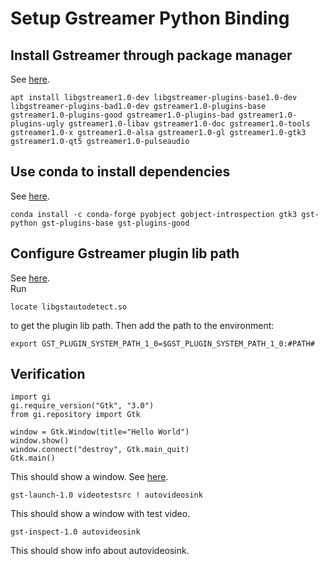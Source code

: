# Setup Gstreamer Python Binding
## Install Gstreamer through package manager
See [here](https://gstreamer.freedesktop.org/documentation/installing/on-linux.html?gi-language=python).   
```
apt install libgstreamer1.0-dev libgstreamer-plugins-base1.0-dev libgstreamer-plugins-bad1.0-dev gstreamer1.0-plugins-base gstreamer1.0-plugins-good gstreamer1.0-plugins-bad gstreamer1.0-plugins-ugly gstreamer1.0-libav gstreamer1.0-doc gstreamer1.0-tools gstreamer1.0-x gstreamer1.0-alsa gstreamer1.0-gl gstreamer1.0-gtk3 gstreamer1.0-qt5 gstreamer1.0-pulseaudio
```   
## Use conda to install dependencies
See [here](https://lifestyletransfer.com/how-to-install-gstreamer-python-bindings/).
```
conda install -c conda-forge pyobject gobject-introspection gtk3 gst-python gst-plugins-base gst-plugins-good
```
## Configure Gstreamer plugin lib path
See [here](https://stackoverflow.com/questions/54097034/gst-good-plugins-installed-but-no-element-autovideosink).   
Run   
```
locate libgstautodetect.so
```
to get the plugin lib path. Then add the path to the environment:
```
export GST_PLUGIN_SYSTEM_PATH_1_0=$GST_PLUGIN_SYSTEM_PATH_1_0:#PATH#
```
## Verification
```
import gi
gi.require_version("Gtk", "3.0")
from gi.repository import Gtk

window = Gtk.Window(title="Hello World")
window.show()
window.connect("destroy", Gtk.main_quit)
Gtk.main()
```
This should show a window. See [here](https://pygobject.readthedocs.io/en/latest/getting_started.html).   
```
gst-launch-1.0 videotestsrc ! autovideosink
```
This should show a window with test video.   
```
gst-inspect-1.0 autovideosink
```
This should show info about autovideosink.
